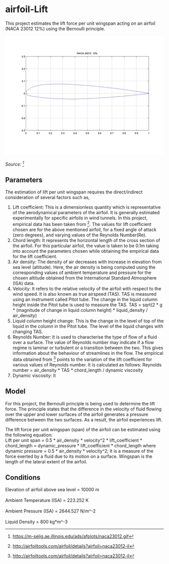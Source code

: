 # airfoil-Lift

This project estimates the lift force per unit wingspan acting on an airfoil (NACA 23012 12%) using the Bernoulli principle.

![NACA 23012 12%](naca23012%20(1).gif) <br>

*Source: [^1]*
<br>


## Parameters
The estimation of lift per unit wingspan requires the direct/indirect consideration of several factors such as,
1. Lift coefficient: This is a dimensionless quantity which is representative of the aerodynamical parameters of the airfoil. It is generally estimated experimentally for specific airfoils in wind tunnels. In this project, empirical data has been taken from [^2]. The values for lift coefficient chosen are for the above mentioned airfoil, for a fixed angle of attack (zero degrees), and varying values of the Reynolds Number(Re).
2. Chord length: It represents the horizontal length of the cross section of the airfoil. For this particular airfoil, the value is taken to be 0.1m taking into account the parameters chosen while obtaining the empirical data for the lift coefficient.
3. Air density: The density of air decreases with increase in elevation from sea level (altitude). Here, the air density is being computed using the corresponding values of ambient temperature and pressure for the chosen altitude obtained from the International Standard Atmosphere (ISA) data.
4. Velocity: It refers to the relative velocity of the airfoil with respect to the wind speed. It is also known as true airspeed (TAS). TAS is measured using an instrument called Pitot tube. The change in the liquid column height inside the Pitot tube is used to measure the TAS.
   TAS = sqrt(2 * g * (magnitude of change in liquid column height) * liquid_density / air_density)
6. Liquid column height change: This is the change in the level of top of the liquid in the column in the Pitot tube. The level of the liquid changes with changing TAS.
7. Reynolds Number: It is used to characterise the type of flow of a fluid over a surface. The value of Reynolds number may indicate if a flow regime is laminar or turbulent or a transition between the two. This gives information about the behaviour of streamlines in the flow. The empirical data obtained from [^2] points to the variation of the lift coefficient for various values of Reynolds number. It is calculated as follows:
   Reynolds number = air_density * TAS * chord_length / dynamic viscosity
8. Dynamic viscosity: It 

## Model
For this project, the Bernoulli principle is being used to determine the lift force. The principle states that the difference in the velocity of fluid flowing over the upper and lower surfaces of the airfoil generates a pressure difference between the two surfaces. As a result, the airfoil experiences lift.  

The lift force per unit wingspan (span) of the airfoil can be estimated using the following equation:
<br>
Lift per unit span = 0.5  * air_density * velocity^2 * lift_coefficient * chord_length = dynamic_pressure * lift_coefficient * chord_length
where dynamic pressure = 0.5 * air_density * velocity^2; It is a measure of the force exerted by a fluid due to its motion on a surface. Wingspan is the length of the lateral extent of the airfoil.


## Conditions

Elevation of airfoil above sea level = 10000 m    
<br>
Ambient Temperature (ISA)            = 223.252 K      
<br>
Ambient Pressure (ISA)               = 2644.527 N/m^-2   
<br>
Liquid Density                       = 800 kg*m^-3

[^1]: https://m-selig.ae.illinois.edu/ads/afplots/naca23012.gif
[^2]: http://airfoiltools.com/airfoil/details?airfoil=naca23012-il
